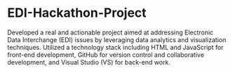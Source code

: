 # EDI-Hackathon-Project
Developed a real and actionable project aimed at addressing Electronic Data Interchange (EDI) issues by leveraging data analytics and visualization techniques. Utilized a technology stack including HTML and JavaScript for front-end development, GitHub for version control and collaborative development, and Visual Studio (VS) for back-end work.

